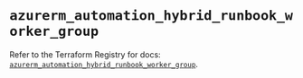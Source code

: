 # `azurerm_automation_hybrid_runbook_worker_group`

Refer to the Terraform Registry for docs: [`azurerm_automation_hybrid_runbook_worker_group`](https://registry.terraform.io/providers/hashicorp/azurerm/3.106.1/docs/resources/automation_hybrid_runbook_worker_group).
